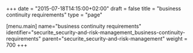 +++
date = "2015-07-18T14:15:00+02:00"
draft = false
title = "business continuity requirements"
type = "page"

[menu.main]
name="business continuity requirements"
identifier="securite_security-and-risk-management_business-continuity-requirements"
parent="securite_security-and-risk-management"
weight = 700
+++